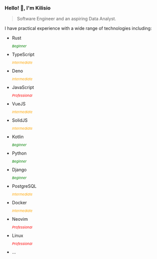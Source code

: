 
### Hello! 👋, I'm Kilisio

> Software Engineer and an aspiring Data Analyst.

I have practical experience with a wide range of technologies including: 


<ul>
<li>Rust <p style="color: green; font-size: 11px; font-style: italic;">Beginner</p></li>
<li>TypeScript <p style="color: orange; font-size: 11px; font-style: italic;">Intermediate</p></li>
<li>Deno <p style="color: orange; font-size: 11px; font-style: italic;">Intermediate</p></li>
<li>JavaScript <p style="color: red; font-size: 11px; font-style: italic;">Professional</p></li>
<li>VueJS <p style="color: orange; font-size: 11px; font-style: italic;">Intermediate</p></li>
<li>SolidJS <p style="color: orange; font-size: 11px; font-style: italic;">Intermediate</p></li>
<li>Kotlin <p style="color: green; font-size: 11px; font-style: italic;">Beginner</p></li>
<li>Python <p style="color: green; font-size: 11px; font-style: italic;">Beginner</p></li>
<li>Django <p style="color: green; font-size: 11px; font-style: italic;">Beginner</p></li>
<li> PostgreSQL <p style="color: orange; font-size: 11px; font-style: italic;">Intermediate</p></li>
<li> Docker <p style="color: orange; font-size: 11px; font-style: italic;">Intermediate</p></li>
<li> Neovim <p style="color: red; font-size: 11px; font-style: italic;">Professional</p></li>
<li> Linux <p style="color: red; font-size: 11px; font-style: italic;">Professional</p></li>
<li> ... </li>
</ul>
